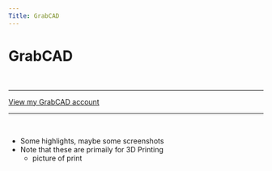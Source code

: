 ```yaml
---
Title: GrabCAD
---
```


# GrabCAD

<br>

---

[View my GrabCAD account](https://grabcad.com/kate.keefe-1 "Kate Keefe GrabCAD")

---

<br>

* Some highlights, maybe some screenshots
* Note that these are primaily for 3D Printing
    * picture of print